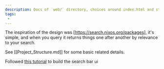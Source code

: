 ```yaml
---
description: Docs of `web/` directory, choices around index.html and styling
tags:
 - 
---
```


The inspiration of the design was [https://search.nixos.org/packages], it's simple, and when you query it returns things one after another by relevance to your search.

See [[Project_Structure.md]] for some basic related details.

Followed [this tutorial](https://pagedart.com/blog/how-to-add-a-search-bar-in-html/) to build the search bar ui
